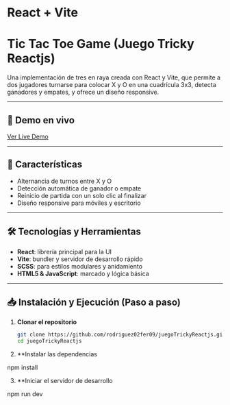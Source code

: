 # React + Vite

# Tic Tac Toe Game (Juego Tricky Reactjs)

Una implementación de tres en raya creada con React y Vite, que permite a dos
jugadores turnarse para colocar X y O en una cuadrícula 3x3, detecta ganadores y
empates, y ofrece un diseño responsive.

---

## 🔗 Demo en vivo

[Ver Live Demo](https://juego-tricky-reactjs.vercel.app/)

---

## 🚀 Características

- Alternancia de turnos entre X y O
- Detección automática de ganador o empate
- Reinicio de partida con un solo clic al finalizar
- Diseño responsive para móviles y escritorio

---

## 🛠 Tecnologías y Herramientas

- **React**: librería principal para la UI
- **Vite**: bundler y servidor de desarrollo rápido
- **SCSS**: para estilos modulares y anidamiento
- **HTML5 & JavaScript**: marcado y lógica básica

---

## 📥 Instalación y Ejecución (Paso a paso)

1. **Clonar el repositorio**

   ```bash
   git clone https://github.com/rodriguez02fer09/juegoTrickyReactjs.git
   cd juegoTrickyReactjs

   ```

2. \*\*Instalar las dependencias

npm install

3. \*\*Iniciar el servidor de desarrollo

npm run dev
